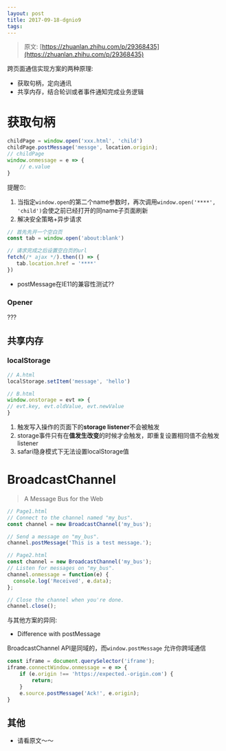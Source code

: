 ```yaml
---
layout: post
title: 2017-09-18-dgnio9
tags:
---
```


> 原文: [https://zhuanlan.zhihu.com/p/29368435](https://zhuanlan.zhihu.com/p/29368435)


跨页面通信实现方案的两种原理:
* 获取句柄，定向通讯
* 共享内存，结合轮训或者事件通知完成业务逻辑


# 获取句柄
```javascript
childPage = window.open('xxx.html', 'child')
childPage.postMessage('messge', location.origin);
// childPage
window.onmessage = e => {
    // e.value
}
```
提醒⏰:
1. 当指定`window.open`的第二个name参数时，再次调用`window.open('****', 'child')`会使之前已经打开的同name子页面刷新
2. 解决安全策略+异步请求

```javascript
// 首先先开一个空白页
const tab = window.open('about:blank')

// 请求完成之后设置空白页的url
fetch(/* ajax */).then(() => {
   tab.location.href = '****'
})
```

* postMessage在IE11的兼容性测试??


### Opener
???

## 共享内存
### **localStorage**
```javascript
// A.html
localStorage.setItem('message', 'hello')

// B.html
window.onstorage = evt => {
// evt.key, evt.oldValue, evt.newValue
}
```
1. 触发写入操作的页面下的****storage listener****不会被触发
2. storage事件只有在**值发生改变**的时候才会触发，即重复设置相同值不会触发listener
3. safari隐身模式下无法设置localStorage值

# BroadcastChannel 
> A Message Bus for the Web


```javascript
// Page1.html
// Connect to the channel named "my_bus".
const channel = new BroadcastChannel('my_bus');

// Send a message on "my_bus".
channel.postMessage('This is a test message.');

// Page2.html
const channel = new BroadcastChannel('my_bus');
// Listen for messages on "my_bus".
channel.onmessage = function(e) {
  console.log('Received', e.data);
};

// Close the channel when you're done.
channel.close();
```

与其他方案的异同:
* Difference with postMessage

BroadcastChannel API是同域的，而`window.postMessage` 允许你跨域通信
```javascript
const iframe = document.querySelector('iframe');
iframe.connectWindow.onmessage = e => {
    if (e.origin !== 'https://expected.-origin.com') {
        return;
    }
    e.source.postMessage('Ack!', e.origin);
}
```

## 其他
* 请看原文～～


